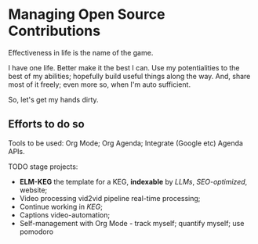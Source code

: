 # Managing Open Source Contributions

Effectiveness in life is the name of the game.

I have one life. Better make it the best I can. Use my potentialities to the best of my abilities; hopefully build useful things along the way. And, share most of it freely; even more so, when I'm auto sufficient.

So, let's get my hands dirty.

## Efforts to do so

Tools to be used: Org Mode; Org Agenda; Integrate (Google etc) Agenda APIs.

TODO stage projects:
- **ELM-KEG** the template for a KEG, **indexable** by *LLMs*, *SEO-optimized*, website;
- Video processing vid2vid pipeline real-time processing;
- Continue working in *KEG*;
- Captions video-automation;
- Self-management with Org Mode - track myself; quantify myself; use pomodoro




